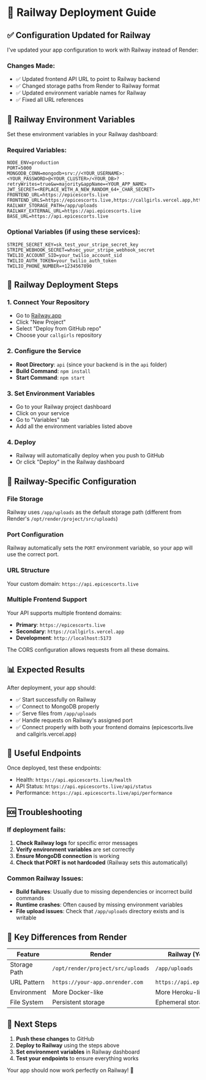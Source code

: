 # 🚂 Railway Deployment Guide

## ✅ Configuration Updated for Railway

I've updated your app configuration to work with Railway instead of Render:

### Changes Made:

- ✅ Updated frontend API URL to point to Railway backend
- ✅ Changed storage paths from Render to Railway format
- ✅ Updated environment variable names for Railway
- ✅ Fixed all URL references

## 🚂 Railway Environment Variables

Set these environment variables in your Railway dashboard:

### Required Variables:

```
NODE_ENV=production
PORT=5000
MONGODB_CONN=mongodb+srv://<YOUR_USERNAME>:<YOUR_PASSWORD>@<YOUR_CLUSTER>/<YOUR_DB>?retryWrites=true&w=majority&appName=<YOUR_APP_NAME>
JWT_SECRET=<REPLACE_WITH_A_NEW_RANDOM_64+_CHAR_SECRET>
FRONTEND_URL=https://epicescorts.live
FRONTEND_URLS=https://epicescorts.live,https://callgirls.vercel.app,http://localhost:5173
RAILWAY_STORAGE_PATH=/app/uploads
RAILWAY_EXTERNAL_URL=https://api.epicescorts.live
BASE_URL=https://api.epicescorts.live
```

### Optional Variables (if using these services):

```
STRIPE_SECRET_KEY=sk_test_your_stripe_secret_key
STRIPE_WEBHOOK_SECRET=whsec_your_stripe_webhook_secret
TWILIO_ACCOUNT_SID=your_twilio_account_sid
TWILIO_AUTH_TOKEN=your_twilio_auth_token
TWILIO_PHONE_NUMBER=+1234567890
```

## 🚀 Railway Deployment Steps

### 1. Connect Your Repository

- Go to [Railway.app](https://railway.app)
- Click "New Project"
- Select "Deploy from GitHub repo"
- Choose your `callgirls` repository

### 2. Configure the Service

- **Root Directory**: `api` (since your backend is in the `api` folder)
- **Build Command**: `npm install`
- **Start Command**: `npm start`

### 3. Set Environment Variables

- Go to your Railway project dashboard
- Click on your service
- Go to "Variables" tab
- Add all the environment variables listed above

### 4. Deploy

- Railway will automatically deploy when you push to GitHub
- Or click "Deploy" in the Railway dashboard

## 🔧 Railway-Specific Configuration

### File Storage

Railway uses `/app/uploads` as the default storage path (different from Render's `/opt/render/project/src/uploads`)

### Port Configuration

Railway automatically sets the `PORT` environment variable, so your app will use the correct port.

### URL Structure

Your custom domain: `https://api.epicescorts.live`

### Multiple Frontend Support

Your API supports multiple frontend domains:

- **Primary**: `https://epicescorts.live`
- **Secondary**: `https://callgirls.vercel.app`
- **Development**: `http://localhost:5173`

The CORS configuration allows requests from all these domains.

## 📊 Expected Results

After deployment, your app should:

- ✅ Start successfully on Railway
- ✅ Connect to MongoDB properly
- ✅ Serve files from `/app/uploads`
- ✅ Handle requests on Railway's assigned port
- ✅ Connect properly with both your frontend domains (epicescorts.live and callgirls.vercel.app)

## 🔗 Useful Endpoints

Once deployed, test these endpoints:

- Health: `https://api.epicescorts.live/health`
- API Status: `https://api.epicescorts.live/api/status`
- Performance: `https://api.epicescorts.live/api/performance`

## 🆘 Troubleshooting

### If deployment fails:

1. **Check Railway logs** for specific error messages
2. **Verify environment variables** are set correctly
3. **Ensure MongoDB connection** is working
4. **Check that PORT is not hardcoded** (Railway sets this automatically)

### Common Railway Issues:

- **Build failures**: Usually due to missing dependencies or incorrect build commands
- **Runtime crashes**: Often caused by missing environment variables
- **File upload issues**: Check that `/app/uploads` directory exists and is writable

## 🎯 Key Differences from Render

| Feature      | Render                            | Railway (Your Setup)           |
| ------------ | --------------------------------- | ------------------------------ |
| Storage Path | `/opt/render/project/src/uploads` | `/app/uploads`                 |
| URL Pattern  | `https://your-app.onrender.com`   | `https://api.epicescorts.live` |
| Environment  | More Docker-like                  | More Heroku-like               |
| File System  | Persistent storage                | Ephemeral storage              |

## 🚀 Next Steps

1. **Push these changes** to GitHub
2. **Deploy to Railway** using the steps above
3. **Set environment variables** in Railway dashboard
4. **Test your endpoints** to ensure everything works

Your app should now work perfectly on Railway! 🚂
